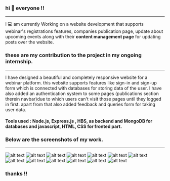 <h3>hi 👋 everyone !! </h3>
<hr>
<p>I 💻 am currently Working on a website development that supports webinar's registrations features, companies publication page, update about upcoming events 
along with their <strong>content management page</strong> for updating posts over the website. </p>

<h3>these are my contribution to the project in my ongoing internship.</h3>
<hr>

I have designed a beautiful and completely responsive website for a webinar platform.
this website supports features like sign-in and sign-up form which is connected with databases for storing data of the user.
I have also added an authentication system to some pages (publications section therein navbar)due to which users can't visit those pages until they logged in first.
apart from that also added feedback and queries form for taking user data.
<h4>Tools used : Node.js, Express.js , HBS, as backend and MongoDB for databases and javascript, HTML, CSS for fronted part.</h4>
<h3>Below are the screenshots of my work.</h3>
<hr>

![alt text](readme_image/1.png)
![alt text](readme_image/2.png)
![alt text](readme_image/3.png)
![alt text](readme_image/4.png)
![alt text](readme_image/5.png)
![alt text](readme_image/6.png)
![alt text](readme_image/7.png)
![alt text](readme_image/8.png)
![alt text](readme_image/9.png)
![alt text](readme_image/10.png)
![alt text](readme_image/11.png)
![alt text](readme_image/12.png)
![alt text](readme_image/13.png)

### thanks !!